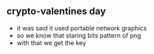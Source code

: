## crypto-valentines day
- it was said it used portable network graphics
- so we know that staring bits pattern of png
- with that we get the key 
